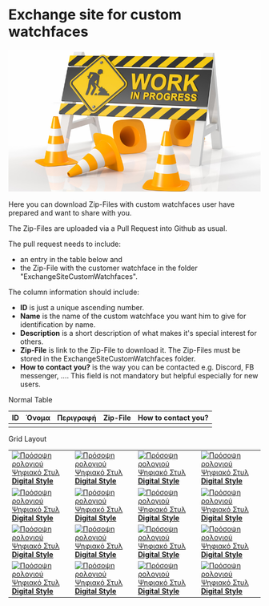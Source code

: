 # Exchange site for custom watchfaces

![limiting-work-in-progress.jpg](../images/limiting-work-in-progress.jpg)

Here you can download Zip-Files with custom watchfaces user have prepared and want to share with you.

The Zip-Files are uploaded via a Pull Request into Github as usual.

The pull request needs to include:

- an entry in the table below and
- the Zip-File with the customer watchface in the folder "ExchangeSiteCustomWatchfaces".

The column information should include:

- **ID** is just a unique ascending number.
- **Name** is the name of the custom watchface you want him to give for identification by name.
- **Description** is a short description of what makes it's special interest for others.
- **Zip-File** is link to the Zip-File to download it. The Zip-Files must be stored in the ExchangeSiteCustomWatchfaces folder.
- **How to contact you?** is the way you can be contacted e.g. Discord, FB messenger, .... This field is not mandatory but helpful especially for new users.

Normal Table

| ID | Όνομα | Περιγραφή | Zip-File | How to contact you? |
| -- | ----- | --------- | -------- | ------------------- |
|    |       |           |          |                     |


Grid Layout

|                                                                                                                                                    |                                                                                                                                                    |                                                                                                                                                    |                                                                                                                                                    |
| -------------------------------------------------------------------------------------------------------------------------------------------------- | -------------------------------------------------------------------------------------------------------------------------------------------------- | -------------------------------------------------------------------------------------------------------------------------------------------------- | -------------------------------------------------------------------------------------------------------------------------------------------------- |
| [![Πρόσοψη ρολογιού Ψηφιακό Στυλ](../images/Watchface_DigitalStyle.png) <br> **Digital Style**](../ExchangeSiteCustomWatchfaces/AAPS-V2.zip) | [![Πρόσοψη ρολογιού Ψηφιακό Στυλ](../images/Watchface_DigitalStyle.png) <br> **Digital Style**](../ExchangeSiteCustomWatchfaces/AAPS-V2.zip) | [![Πρόσοψη ρολογιού Ψηφιακό Στυλ](../images/Watchface_DigitalStyle.png) <br> **Digital Style**](../ExchangeSiteCustomWatchfaces/AAPS-V2.zip) | [![Πρόσοψη ρολογιού Ψηφιακό Στυλ](../images/Watchface_DigitalStyle.png) <br> **Digital Style**](../ExchangeSiteCustomWatchfaces/AAPS-V2.zip) |
| [![Πρόσοψη ρολογιού Ψηφιακό Στυλ](../images/Watchface_DigitalStyle.png) <br> **Digital Style**](../ExchangeSiteCustomWatchfaces/AAPS-V2.zip) | [![Πρόσοψη ρολογιού Ψηφιακό Στυλ](../images/Watchface_DigitalStyle.png) <br> **Digital Style**](../ExchangeSiteCustomWatchfaces/AAPS-V2.zip) | [![Πρόσοψη ρολογιού Ψηφιακό Στυλ](../images/Watchface_DigitalStyle.png) <br> **Digital Style**](../ExchangeSiteCustomWatchfaces/AAPS-V2.zip) | [![Πρόσοψη ρολογιού Ψηφιακό Στυλ](../images/Watchface_DigitalStyle.png) <br> **Digital Style**](../ExchangeSiteCustomWatchfaces/AAPS-V2.zip) |
| [![Πρόσοψη ρολογιού Ψηφιακό Στυλ](../images/Watchface_DigitalStyle.png) <br> **Digital Style**](../ExchangeSiteCustomWatchfaces/AAPS-V2.zip) | [![Πρόσοψη ρολογιού Ψηφιακό Στυλ](../images/Watchface_DigitalStyle.png) <br> **Digital Style**](../ExchangeSiteCustomWatchfaces/AAPS-V2.zip) | [![Πρόσοψη ρολογιού Ψηφιακό Στυλ](../images/Watchface_DigitalStyle.png) <br> **Digital Style**](../ExchangeSiteCustomWatchfaces/AAPS-V2.zip) | [![Πρόσοψη ρολογιού Ψηφιακό Στυλ](../images/Watchface_DigitalStyle.png) <br> **Digital Style**](../ExchangeSiteCustomWatchfaces/AAPS-V2.zip) |
| [![Πρόσοψη ρολογιού Ψηφιακό Στυλ](../images/Watchface_DigitalStyle.png) <br> **Digital Style**](../ExchangeSiteCustomWatchfaces/AAPS-V2.zip) | [![Πρόσοψη ρολογιού Ψηφιακό Στυλ](../images/Watchface_DigitalStyle.png) <br> **Digital Style**](../ExchangeSiteCustomWatchfaces/AAPS-V2.zip) | [![Πρόσοψη ρολογιού Ψηφιακό Στυλ](../images/Watchface_DigitalStyle.png) <br> **Digital Style**](../ExchangeSiteCustomWatchfaces/AAPS-V2.zip) | [![Πρόσοψη ρολογιού Ψηφιακό Στυλ](../images/Watchface_DigitalStyle.png) <br> **Digital Style**](../ExchangeSiteCustomWatchfaces/AAPS-V2.zip) |

